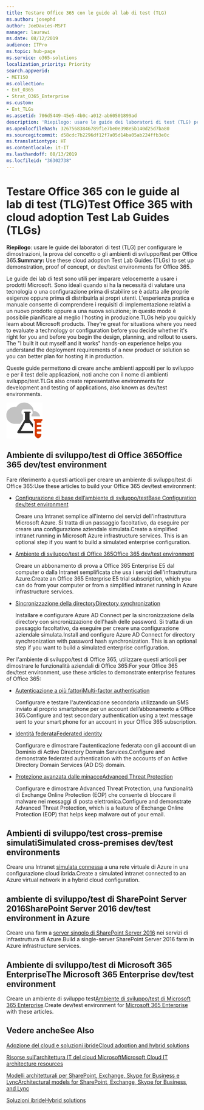 ```yaml
---
title: Testare Office 365 con le guide al lab di test (TLG)
ms.author: josephd
author: JoeDavies-MSFT
manager: laurawi
ms.date: 08/12/2019
audience: ITPro
ms.topic: hub-page
ms.service: o365-solutions
localization_priority: Priority
search.appverid:
- MET150
ms.collection:
- Ent_O365
- Strat_O365_Enterprise
ms.custom:
- Ent_TLGs
ms.assetid: 706d5449-45e5-4b0c-a012-ab60501899ad
description: 'Riepilogo: usare le guide dei laboratori di test (TLG) per configurare le dimostrazioni, la prova del concetto o gli ambienti di sviluppo/test per Office 365.'
ms.openlocfilehash: 32675683846789f1e7be0e398e5b140d25d7ba80
ms.sourcegitcommit: d58cdc7b2296df12f7a05d14ba05ab224ffb3e0c
ms.translationtype: HT
ms.contentlocale: it-IT
ms.lasthandoff: 08/13/2019
ms.locfileid: "36302738"
---
```

# <a name="test-office-365-with-test-lab-guides-tlgs"></a><span data-ttu-id="07c34-103">Testare Office 365 con le guide al lab di test (TLG)</span><span class="sxs-lookup"><span data-stu-id="07c34-103">Test Office 365 with cloud adoption Test Lab Guides (TLGs)</span></span>

 <span data-ttu-id="07c34-104">**Riepilogo**: usare le guide dei laboratori di test (TLG) per configurare le dimostrazioni, la prova del concetto o gli ambienti di sviluppo/test per Office 365.</span><span class="sxs-lookup"><span data-stu-id="07c34-104">**Summary:** Use these cloud adoption Test Lab Guides (TLGs) to set up demonstration, proof of concept, or dev/test environments for Office 365.</span></span>
  
<span data-ttu-id="07c34-p101">Le guide dei lab di test sono utili per imparare velocemente a usare i prodotti Microsoft. Sono ideali quando si ha la necessità di valutare una tecnologia o una configurazione prima di stabilire se è adatta alle proprie esigenze oppure prima di distribuirla ai propri utenti. L'esperienza pratica e manuale consente di comprendere i requisiti di implementazione relativi a un nuovo prodotto oppure a una nuova soluzione; in questo modo è possibile pianificare al meglio l'hosting in produzione.</span><span class="sxs-lookup"><span data-stu-id="07c34-p101">TLGs help you quickly learn about Microsoft products. They're great for situations where you need to evaluate a technology or configuration before you decide whether it's right for you and before you begin the design, planning, and rollout to users. The "I built it out myself and it works" hands-on experience helps you understand the deployment requirements of a new product or solution so you can better plan for hosting it in production.</span></span>
  
<span data-ttu-id="07c34-108">Queste guide permettono di creare anche ambienti appositi per lo sviluppo e per il test delle applicazioni, noti anche con il nome di ambienti sviluppo/test.</span><span class="sxs-lookup"><span data-stu-id="07c34-108">TLGs also create representative environments for development and testing of applications, also known as dev/test environments.</span></span>
  
![Guide dei laboratori di testing nel cloud Microsoft](media/24ad0d1b-3274-40fb-972a-b8188b7268d1.png)
  
## <a name="office-365-devtest-environment"></a><span data-ttu-id="07c34-110">Ambiente di sviluppo/test di Office 365</span><span class="sxs-lookup"><span data-stu-id="07c34-110">Office 365 dev/test environment</span></span>

<span data-ttu-id="07c34-111">Fare riferimento a questi articoli per creare un ambiente di sviluppo/test di Office 365:</span><span class="sxs-lookup"><span data-stu-id="07c34-111">Use these articles to build your Office 365 dev/test environment:</span></span>
  
- [<span data-ttu-id="07c34-112"> Configurazione di base dell’ambiente di sviluppo/test</span><span class="sxs-lookup"><span data-stu-id="07c34-112">Base Configuration dev/test environment</span></span>](base-configuration-dev-test-environment.md)
    
    <span data-ttu-id="07c34-p102">Creare una Intranet semplice all'interno dei servizi dell'infrastruttura Microsoft Azure. Si tratta di un passaggio facoltativo, da eseguire per creare una configurazione aziendale simulata.</span><span class="sxs-lookup"><span data-stu-id="07c34-p102">Create a simplified intranet running in Microsoft Azure infrastructure services. This is an optional step if you want to build a simulated enterprise configuration.</span></span>
    
- [<span data-ttu-id="07c34-115">Ambiente di sviluppo/test di Office 365</span><span class="sxs-lookup"><span data-stu-id="07c34-115">Office 365 dev/test environment</span></span>](office-365-dev-test-environment.md)
    
    <span data-ttu-id="07c34-116">Creare un abbonamento di prova a Office 365 Enterprise E5 dal computer o dalla Intranet semplificata che usa i servizi dell'infrastruttura Azure.</span><span class="sxs-lookup"><span data-stu-id="07c34-116">Create an Office 365 Enterprise E5 trial subscription, which you can do from your computer or from a simplified intranet running in Azure infrastructure services.</span></span>
    
- [<span data-ttu-id="07c34-117">Sincronizzazione della directory</span><span class="sxs-lookup"><span data-stu-id="07c34-117">Directory synchronization</span></span>](dirsync-for-your-office-365-dev-test-environment.md)
    
    <span data-ttu-id="07c34-p103">Installare e configurare Azure AD Connect per la sincronizzazione della directory con sincronizzazione dell'hash delle password. Si tratta di un passaggio facoltativo, da eseguire per creare una configurazione aziendale simulata.</span><span class="sxs-lookup"><span data-stu-id="07c34-p103">Install and configure Azure AD Connect for directory synchronization with password hash synchronization. This is an optional step if you want to build a simulated enterprise configuration.</span></span>
    
<span data-ttu-id="07c34-120">Per l'ambiente di sviluppo/test di Office 365, utilizzare questi articoli per dimostrare le funzionalità aziendali di Office 365:</span><span class="sxs-lookup"><span data-stu-id="07c34-120">For your Office 365 dev/test environment, use these articles to demonstrate enterprise features of Office 365:</span></span>
  
- [<span data-ttu-id="07c34-121">Autenticazione a più fattori</span><span class="sxs-lookup"><span data-stu-id="07c34-121">Multi-factor authentication</span></span>](multi-factor-authentication-for-your-office-365-dev-test-environment.md)
    
    <span data-ttu-id="07c34-122">Configurare e testare l'autenticazione secondaria utilizzando un SMS inviato al proprio smartphone per un account dell’abbonamento a Office 365.</span><span class="sxs-lookup"><span data-stu-id="07c34-122">Configure and test secondary authentication using a text message sent to your smart phone for an account in your Office 365 subscription.</span></span>
    
- [<span data-ttu-id="07c34-123">Identità federata</span><span class="sxs-lookup"><span data-stu-id="07c34-123">Federated identity</span></span>](federated-identity-for-your-office-365-dev-test-environment.md)
    
    <span data-ttu-id="07c34-124">Configurare e dimostrare l'autenticazione federata con gli account di un Dominio di Active Directory Domain Services.</span><span class="sxs-lookup"><span data-stu-id="07c34-124">Configure and demonstrate federated authentication with the accounts of an Active Directory Domain Services (AD DS) domain.</span></span>
    
- [<span data-ttu-id="07c34-125">Protezione avanzata dalle minacce</span><span class="sxs-lookup"><span data-stu-id="07c34-125">Advanced Threat Protection</span></span>](advanced-threat-protection-for-your-office-365-dev-test-environment.md)
    
    <span data-ttu-id="07c34-126">Configurare e dimostrare Advanced Threat Protection, una funzionalità di Exchange Online Protection (EOP) che consente di bloccare il malware nei messaggi di posta elettronica.</span><span class="sxs-lookup"><span data-stu-id="07c34-126">Configure and demonstrate Advanced Threat Protection, which is a feature of Exchange Online Protection (EOP) that helps keep malware out of your email.</span></span>

## <a name="simulated-cross-premises-devtest-environment"></a><span data-ttu-id="07c34-127">Ambienti di sviluppo/test cross-premise simulati</span><span class="sxs-lookup"><span data-stu-id="07c34-127">Simulated cross-premises dev/test environments</span></span>

<span data-ttu-id="07c34-128">Creare una Intranet [simulata connessa](simulated-cross-premises-virtual-network-in-azure.md) a una rete virtuale di Azure in una configurazione cloud ibrida.</span><span class="sxs-lookup"><span data-stu-id="07c34-128">Create a simulated intranet connected to an Azure virtual network in a hybrid cloud configuration.</span></span>
    
## <a name="sharepoint-server-2016-devtest-environment"></a><span data-ttu-id="07c34-129">ambiente di sviluppo/test di SharePoint Server 2016</span><span class="sxs-lookup"><span data-stu-id="07c34-129">SharePoint Server 2016 dev/test environment in Azure</span></span>

<span data-ttu-id="07c34-130">Creare una farm a [server singolo di SharePoint Server 2016](https://docs.microsoft.com/SharePoint/administration/sharepoint-server-2016-dev-test-environment-in-azure) nei servizi di infrastruttura di Azure.</span><span class="sxs-lookup"><span data-stu-id="07c34-130">Build a single-server SharePoint Server 2016 farm in Azure infrastructure services.</span></span>

## <a name="microsoft-365-enterprise-devtest-environment"></a><span data-ttu-id="07c34-131">Ambiente di sviluppo/test di Microsoft 365 Enterprise</span><span class="sxs-lookup"><span data-stu-id="07c34-131">The Microsoft 365 Enterprise dev/test environment</span></span>

<span data-ttu-id="07c34-132">Creare un ambiente di sviluppo test[Ambiente di sviluppo/test di Microsoft 365 Enterprise](https://docs.microsoft.com/microsoft-365/enterprise/m365-enterprise-test-lab-guides).</span><span class="sxs-lookup"><span data-stu-id="07c34-132">Create dev/test environment for [Microsoft 365 Enterprise](https://docs.microsoft.com/microsoft-365/enterprise/m365-enterprise-test-lab-guides) with these articles.</span></span>  
    
## <a name="see-also"></a><span data-ttu-id="07c34-133">Vedere anche</span><span class="sxs-lookup"><span data-stu-id="07c34-133">See Also</span></span>

[<span data-ttu-id="07c34-134">Adozione del cloud e soluzioni ibride</span><span class="sxs-lookup"><span data-stu-id="07c34-134">Cloud adoption and hybrid solutions</span></span>](cloud-adoption-and-hybrid-solutions.md)
  
[<span data-ttu-id="07c34-135">Risorse sull'architettura IT del cloud Microsoft</span><span class="sxs-lookup"><span data-stu-id="07c34-135">Microsoft Cloud IT architecture resources</span></span>](microsoft-cloud-it-architecture-resources.md)
  
[<span data-ttu-id="07c34-136">Modelli architetturali per SharePoint, Exchange, Skype for Business e Lync</span><span class="sxs-lookup"><span data-stu-id="07c34-136">Architectural models for SharePoint, Exchange, Skype for Business, and Lync</span></span>](architectural-models-for-sharepoint-exchange-skype-for-business-and-lync.md)
  
[<span data-ttu-id="07c34-137">Soluzioni ibride</span><span class="sxs-lookup"><span data-stu-id="07c34-137">Hybrid solutions</span></span>](hybrid-solutions.md)
